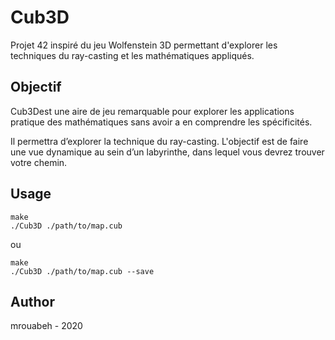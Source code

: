 # Cub3D

Projet 42 inspiré du jeu Wolfenstein 3D permettant d'explorer les techniques du ray-casting et les mathématiques appliqués.

## Objectif

Cub3Dest une aire de jeu remarquable pour explorer les applications pratique des mathématiques sans avoir a en comprendre les spécificités.

Il permettra d’explorer la technique du ray-casting. L'objectif est de faire une vue dynamique au sein d’un labyrinthe, dans lequel vous devrez trouver votre chemin.

## Usage

```
make
./Cub3D ./path/to/map.cub
```

ou

```
make
./Cub3D ./path/to/map.cub --save
```

## Author

mrouabeh - 2020